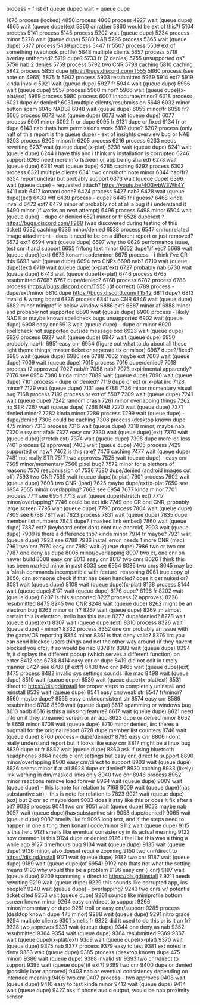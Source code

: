 process = first of queue duped
wait = queue dupe

1676 process (locked)
4850 process
4868 process
4927 wait (queue dupe)
4965 wait (queue dupe)(ext 5860 or rather 5860 would be ext of this?)
5104 process
5141 process
5145 process
5202 wait (queue dupe)
5234 process - minor
5278 wait (queue dupe)
5280 NAB
5296 process
5365 wait (queue dupe)
5377 process
5439 process
5447 fr
5507 process
5509 ext of something (webhook profile)
5648 multiple clients
5657 process
5718 overlay unthemed?
5719 dupe?
5733 fr (2 denies)
5755 unsupported os?
5756 nab 2 denies
5759 process
5792 two CNR
5798 caching
5810 caching
5842 process
5855 dupe https://bugs.discord.com/T555
5860 process (see note on 4965)
5875 fr
5902 process
5903 resubmitted 5969
5914 ext?
5919 kinda invalid
5921 wait (queue dupe)
5927 fr
5944 wait (queue dupe)
5956 wait (queue dupe)
5957 process
5960 minor?
5966 wait (queue dupe)(x-plat/ext)
5969 process
5980 process
6007 inaccurate/minor?
6018 process
6021 dupe or denied?
6031 multiple clients/resubmission 5648
6032 minor button spam
6046 NADB?
6048 wait (queue dupe)
6055 minor/fr
6058 fr?
6065 process
6072 wait (queue dupe)
6073 wait (queue dupe)
6077 process
6091 minor
6092 fr or dupe
6095 fr
6131 dupe or fixed
6134 fr or dupe
6143 nab thats how permissions work
6182 dupe?
6202 process (only half of this report is the queue dupe) - ext of insights overview bug or NAB
6203 process
6205 minor/fr
6205 process
6216 process
6233 needs rewriting
6237 wait (queue dupe)(x-plat)
6238 wait (queue dupe)
6241 wait (queue dupe)
6244 i have this and i think my installation is corrupted
6246 support
6266 need more info (screen or app being shared)
6278 wait (queue dupe)
6281 wait (queue dupe)
6285 caching
6292 process
6302 process
6321 multiple clients
6341 two cnrs/both note minor
6344 nab/fr?
6354 report unclear but probably support
6373 wait (queue dupe)
6396 wait (queue dupe) - requested attach? https://youtu.be/4O3wbW3Wh4Y
6411 nab
6417 konami code?
6424 process
6427 nab?
6428 wait (queue dupe)(ext)
6433 wtf
6439 process - dupe?
6445 fr i guess?
6468 kinda invalid
6472 ext?
6479 minor af probably not at all a bug if i understand it
6490 minor (if works on next attempt)
6496 process
6498 minor
6504 wait (queue dupe) - dupe or denied
6521 minor or fr
6528 dupe/ext ? https://bugs.discord.com/T968 (was discovered during testing of this ticket)
6532 caching
6536 minor/denied
6538 process
6547 cnr/unrelated image attachment - does it need to be on a different report or just removed?
6572 ext?
6594 wait (queue dupe)
6597 why tho
6626 performance issue, test cnr it and support
6655 fr/long text minor
6662 dupe?/fixed?
6669 wait (queue dupe)(ext)
6673 konami code/minor
6675 process - i think i've CR this
6693 wait (queue dupe)
6694 two CNRs
6698 nab?
6710 wait (queue dupe)(ext)
6719 wait (queue dupe)(x-plat/ext)
6727 probably nab
6730 wait (queue dupe)
6743 wait (queue dupe)(x-plat)
6746 process
6765 resubmitted 6768?
6767 dupe/denied?
6768 process
6782 process
6788 process (https://bugs.discord.com/T555 )(if correct)
6789 process - dupe/ext/minor
6810 dupe https://bugs.discord.com/T1542
6811 dupe?
6813 invalid & wrong board
6836 process
6841 two CNR
6846 wait (queue dupe)
6882 minor miniprofile below window
6886 ext?
6887 minor af
6888 minor and probably not supported
6890 wait (queue dupe)
6900 process - likely NADB or maybe known spellcheck bugs unsupported
6902 wait (queue dupe)
6908 easy cnr
6913 wait (queue dupe) - dupe or minor
6920 spellcheck not supported outside message box
6923 wait (queue dupe)
6926 process
6927 wait (queue dupe)
6947 wait (queue dupe)
6950 probably nab/fr
6951 easy cnr
6954 (figure out what to do about all these light theme things, master ticket or seperate tix or minor)
6967 dupe?/fixed?
6985 wait (queue dupe)
6986 see 6788
7002 maybe ext
7003 wait (queue dupe)
7009 wait (queue dupe)
7015 process
7016 dupe/denied?
7018 process (2 approves)
7027 nab/fr
7058 nab?
7073 expirimental apparently?
7076 see 6954
7080 kinda minor
7089 wait (queue dupe)
7090 wait (queue dupe)
7101 process - dupe or denied?
7119 dupe or ext or x-plat iirc
7128 minor?
7129 wait (queue dupe)
7131 see 6788
7136 minor momentary visual bug
7168 process
7192 process or ext of 5507
7209 wait (queue dupe)
7241 wait (queue dupe)
7242 random crash
7261 minor overlapping things
7262 no STR
7267 wait (queue dupe)
7268 NAB
7270 wait (queue dupe)
7271 denied minor?
7282 kinda minor
7286 process
7299 wait (queue dupe) - dupe/denied
7306 could be caching
7308 process (desktop known dupe 475 minor)
7313 process
7316 wait (queue dupe)
7318 minor, maybe nab
7320 easy cnr afaik
7327 easy cnr
7330 wait (queue dupe)(ext)
7370 wait (queue dupe)(stretch ext)
7374 wait (queue dupe)
7398 dupe more-or-less
7401 process (2 approves)
7403 wait (queue dupe)
7406 process
7429 supported or naw?
7462 is this rare?
7476 caching
7477 wait (queue dupe)
7481 not really STR
7517 two approves
7525 wait (queue dupe) - easy cnr
7565 minor/momentary
7566 pixel bug?
7572 minor for a plethora of reasons
7576 resubmission of 7536
7580 dupe/denied (android images cut off)
7593 two CNR
7595 wait (queue dupe)(x-plat)
7601 process
7602 wait (queue dupe)
7603 two CNR (ipad)
7625 maybe dupe/ext/x-plat
7650 see 6954
7655 minor overlapping?
7663 see 6954
7677 kinda minor
7701 process
7711 see 6954
7713 wait (queue dupe)(stretch ext)
7717 minor/overlapping?
7746 could be ext idk
7749 one CR one CNR, probably large screen
7795 wait (queue dupe)
7796 process
7804 wait (queue dupe)
7805 see 6788
7811 wat
7823 process
7831 wait (queue dupe)
7835 dupe member list numbers
7844 dupe? (masked link embed)
7860 wait (queue dupe)
7887 ext? (keyboard enter dont continue android)
7903 wait (queue dupe)
7909 is there a difference tho? kinda minor
7914 fr maybe?
7921 wait (queue dupe)
7923 see 6788
7936 install error, needs 1 more CNR (mac)
7961 two cnr
7970 easy cnr
7982 wait (queue dupe)
7986 two cr two cnr
7987 one deny as dupe
8005 minor/overlapping
8007 two cr, one cnr on newer build
8008 easy cnr
8013 easy cnr
8017 two cnrs
8026 i think this has been marked minor in past
8033 see 6954
8036 two cnrs
8045 may be a 'slash commands incompatible with feature' reasoning
8061 true copy of 8056, can someone check if that has been handled? does it get nuked or?
8081 wait (queue dupe)
8108 wait (queue dupe)(x-plat)
8138 process
8144 wait (queue dupe)
8171 wait (queue dupe)
8176 dupe?
8196 fr
8202 wait (queue dupe)
8207 is this supported
8227 process (2 approves)
8228 resubmitted 8475
8245 two CNR
8248 wait (queue dupe)
8262 might be an electron bug
8263 minor or fr?
8267 wait (queue dupe)
8269 im almost certain this is electron, trello has this issue
8277 dupe/denied?
8278 wait (queue dupe)(ext)
8307 wait (queue dupe)(ext)
8310 process
8326 wait (queue dupe) - minor?
8332 process
8352 one cnr probably an issue with the game/OS reporting
8354 minor
8361 is that deny valid?
8376 iirc you can send blocked users things and not the other way around (if they havent blocked you ofc), if so would be nab
8378 fr
8388 wait (queue dupe)
8394 fr, it displays the different popup (which serves a different function) on enter
8412 see 6788
8414 easy cnr or dupe
8419 did not edit in timely manner
8427 see 6788 (if ext?)
8438 two cnr
8465 wait (queue dupe)(ext)
8475 process
8482 invalid sys settings sounds like mac
8498 wait (queue dupe)
8510 wait (queue dupe)
8530 wait (queue dupe)(x-plat/ext)
8531 direct to https://dis.gd/install for proper steps to completely uninstall and reinstall
8539 wait (queue dupe)
8541 easy cnr/weak str
8547 fr/minor?
8560 maybe dupe?
8565 easy cnr/inconsistent str
8574 easy cnr
8589 resubmitted 8708
8599 wait (queue dupe)
8612 spamming or windows bug
8613 nadb
8616 is this a missing feature?
8617 wait (queue dupe)
8621 need info on if they streamed screen or an app
8623 dupe or denied minor
8652 fr
8659 minor
8708 wait (queue dupe)
8710 minor denied, iirc theres a bugmail for the original report
8728 dupe member list counters
8746 wait (queue dupe)
8760 process - dupe/denied?
8795 easy cnr
8806 i dont really understand report but it looks like easy cnr
8817 might be a linux bug
8839 dupe or fr
8852 wait (queue dupe)
8860 ask if using bluetooth headphones
8864 needs client settings but easy cnr, direct to support
8890 minor/overlapping
8900 easy cnr/direct to support
8903 wait (queue dupe)
8926 seems minor if at all
8928 dupe or denied?
8930 caching
8933 (likely) link warning in dm/masked links only
8940 two cnr
8946 process
8952 minor reactions remove load forever
8964 wait (queue dupe)
9009 wait (queue dupe) - this is note for relation to 7168
9009 wait (queue dupe)(has substantive str) - this is note for relation to 7823
9021 wait (queue dupe)(ext) but 2 cnr so maybe dont
9033 does it stay like this or does it fix after a bit?
9038 process
9041 two cnr
9051 wait (queue dupe)
9053 maybe nab
9057 wait (queue dupe)(has substantive str)
9058 dupe/denied?
9065 wait (queue dupe)
9082 smells like fr
9095 long text, and if the steps need to happen in one sitting then konami code/minor
9112 wait (queue dupe)
9115 is this heic
9121 smells like eventual consistency in its actual meaning
9122 how common is this
9124 dupe or denied
9126 i feel like this was a thing a while ago
9127 time/hours bug
9134 wait (queue dupe)
9135 wait (queue dupe)
9136 minor, also doesnt require zooming
9150 two cnr/direct to https://dis.gd/install
9171 wait (queue dupe)
9182 two cnr
9187 wait (queue dupe)
9189 wait (queue dupe)(of 6954)
9192 nab thats not what the setting means
9193 why would this be a problem
9196 easy cnr (i cnr)
9197 wait (queue dupe)
9209 spamming + direct to https://dis.gd/install ?
9211 needs rewriting
9219 wait (queue dupe)
9229 this sounds like corrupted app, ios people?
9240 wait (queue dupe) - overlapping?
9243 two cnrs w/ potential ticket cited
9253 wait (queue dupe)
9261 sounds like miniprofile bottom screen known minor
9264 easy cnr/direct to support
9266 minor/momentary or dupe
9281 troll or easy cnr/support
9285 process (desktop known dupe 475 minor)
9288 wait (queue dupe)
9291 nitro grace
9294 multiple clients
9301 smells fr
9322 did it used to do this or is it an fr?
9328 two approves
9331 wait (queue dupe)
9344 one deny as nab
9352 resubmitted 9364
9354 wait (queue dupe)
9364 resubmitted 9369
9367 wait (queue dupe)(x-plat/ext)
9369 wait (queue dupe)(x-plat)
9370 wait (queue dupe)
9375 nab
9377 process
9379 easy to test
9381 ext noted in deny
9383 wait (queue dupe)
9385 process (desktop known dupe 475 minor)
9386 wait (queue dupe)
9388 invalid str
9393 two cnr/direct to support
9395 wait (queue dupe)(if ext?)
9399 two cnr
9400 dupe or denied (possibly later approved)
9403 nab or eventual consistency depending on intended meaning
9406 two cnr
9407 process - two approves
9408 wait (queue dupe)
9410 easy to test kinda minor
9412 wait (queue dupe)
9414 wait (queue dupe)
9427 ask if phone audio output, would be nab proximity sensor